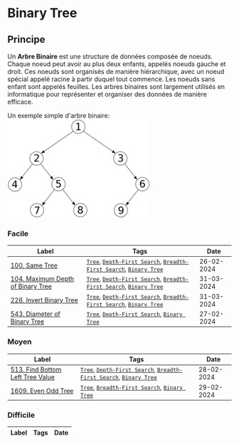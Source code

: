 # Binary Tree

## Principe

Un **Arbre Binaire** est une structure de données composée de noeuds. Chaque noeud peut avoir au plus deux enfants, appelés noeuds gauche et droit. Ces noeuds sont organisés de manière hiérarchique, avec un noeud spécial appelé racine à partir duquel tout commence.
Les noeuds sans enfant sont appelés feuilles. Les arbres binaires sont largement utilisés en informatique pour représenter et organiser des données de manière efficace.

Un exemple simple d'arbre binaire:  
<img src="../imgs/skills/binary_tree-1.png"/>

### Facile

| Label                                                                                          | Tags                                                                                                                         | Date       |
| ---------------------------------------------------------------------------------------------- | ---------------------------------------------------------------------------------------------------------------------------- | ---------- |
| [100. Same Tree](../Probleme/0100.%20Same%20Tree/)                                             | [`Tree`](./tree.md), [`Depth-First Search`](./dfs.md), [`Breadth-First Search`](./bfs.md), [`Binary Tree`](./binary_tree.md) | 26-02-2024 |
| [104. Maximum Depth of Binary Tree](../Probleme/0104.%20Maximum%20Depth%20of%20Binary%20Tree/) | [`Tree`](./tree.md), [`Depth-First Search`](./dfs.md), [`Breadth-First Search`](./bfs.md), [`Binary Tree`](./binary_tree.md) | 31-03-2024 |
| [226. Invert Binary Tree](../Probleme/0226.%20Invert%20Binary%20Tree/)                         | [`Tree`](./tree.md), [`Depth-First Search`](./dfs.md), [`Breadth-First Search`](./bfs.md), [`Binary Tree`](./binary_tree.md) | 31-03-2024 |
| [543. Diameter of Binary Tree](../Probleme/0543.%20Diameter%20of%20Binary%20Tree/)             | [`Tree`](./tree.md), [`Depth-First Search`](./dfs.md), [`Binary Tree`](./binary_tree.md)                                     | 27-02-2024 |

### Moyen

| Label                                                                                        | Tags                                                                                                                         | Date       |
| -------------------------------------------------------------------------------------------- | ---------------------------------------------------------------------------------------------------------------------------- | ---------- |
| [513. Find Bottom Left Tree Value](../Probleme/0513.%20Find%20Bottom%20Left%20Tree%20Value/) | [`Tree`](./tree.md), [`Depth-First Search`](./dfs.md), [`Breadth-First Search`](./bfs.md), [`Binary Tree`](./binary_tree.md) | 28-02-2024 |
| [1609. Even Odd Tree](../Probleme/1609.%20Even%20Odd%20Tree/)                                | [`Tree`](./tree.md), [`Breadth-First Search`](./bfs.md), [`Binary Tree`](./binary_tree.md)                                   | 29-02-2024 |

### Difficile

| Label | Tags | Date |
| ----- | ---- | ---- |
